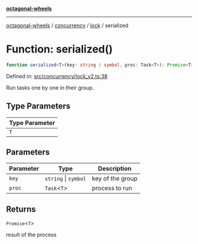 [**octagonal-wheels**](../../../../../../README.md)

***

[octagonal-wheels](../../../../../../globals.md) / [concurrency](../../../README.md) / [lock](../README.md) / serialized

# Function: serialized()

```ts
function serialized<T>(key: string | symbol, proc: Task<T>): Promise<T>;
```

Defined in: [src/concurrency/lock\_v2.ts:38](https://github.com/vrtmrz/octagonal-wheels/blob/main/src/concurrency/lock_v2.ts#L38)

Run tasks one by one in their group.

## Type Parameters

| Type Parameter |
| ------ |
| `T` |

## Parameters

| Parameter | Type | Description |
| ------ | ------ | ------ |
| `key` | `string` \| `symbol` | key of the group |
| `proc` | `Task`\<`T`\> | process to run |

## Returns

`Promise`\<`T`\>

result of the process
